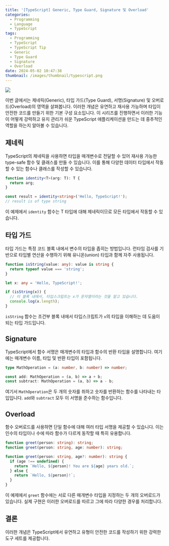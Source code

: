 ```yaml
---
title: '[TypeScript] Generic, Type Guard, Signature 및 Overload'
categories:
  - Programming
  - Language
  - TypeScript
tags:
  - Programming
  - TypeScript
  - TypeScript Tip
  - Generic
  - Type Guard
  - Signature
  - Overload
date: 2024-05-02 10:47:38
thumbnail: /images/thumbnail/typescript.png
---
```


![](/images/header/typescript-19.png)

이번 글에서는 제네릭(Generic), 타입 가드(Type Guard), 서명(Signature) 및 오버로드(Overload)의 영역을 살펴봅니다. 이러한 개념은 유연하고 재사용 가능하며 타입이 안전한 코드를 만들기 위한 기본 구성 요소입니다. 이 시리즈를 진행하면서 이러한 기능이 어떻게 강력하고 유지 관리가 쉬운 TypeScript 애플리케이션을 만드는 데 중추적인 역할을 하는지 알아볼 수 있습니다.

## 제네릭

TypeScript의 제네릭을 사용하면 타입을 매개변수로 전달할 수 있어 재사용 가능한 type-safe 함수 및 클래스를 만들 수 있습니다. 이를 통해 다양한 데이터 타입에서 작동할 수 있는 함수나 클래스를 작성할 수 있습니다.

```ts
function identity<T>(arg: T): T {
  return arg;
}

const result = identity<string>('Hello, TypeScript!');
// result is of type string
```

이 예제에서 `identity` 함수는 T 타입에 대해 제네릭이므로 모든 타입에서 작동할 수 있습니다.

## 타입 가드

타입 가드는 특정 코드 블록 내에서 변수의 타입을 좁히는 방법입니다. 런타임 검사를 기반으로 타입별 연산을 수행하기 위해 유니온(union) 타입과 함께 자주 사용됩니다.

```ts
function isString(value: any): value is string {
  return typeof value === 'string';
}

let x: any = 'Hello, TypeScript!';

if (isString(x)) {
  // 이 블록 내에서, 타입스크립트는 x가 문자열이라는 것을 알고 있습니다.
  console.log(x.length);
}
```

`isString` 함수는 조건부 블록 내에서 타입스크립트가 `x`의 타입을 이해하는 데 도움이 되는 타입 가드입니다.

## Signature

TypeScript에서 함수 서명은 매개변수의 타입과 함수의 반환 타입을 설명합니다. 여기에는 매개변수 이름, 타입 및 반환 타입이 포함됩니다.

```ts
type MathOperation = (a: number, b: number) => number;

const add: MathOperation = (a, b) => a + b;
const subtract: MathOperation = (a, b) => a - b;
```

여기서 `MathOperation`은 두 개의 숫자를 취하고 숫자를 반환하는 함수를 나타내는 타입입니다. `add`와 `subtract` 모두 이 서명을 준수하는 함수입니다.

## Overload

함수 오버로드를 사용하면 단일 함수에 대해 여러 타입 서명을 제공할 수 있습니다. 이는 인수의 타입이나 수에 따라 함수가 다르게 동작할 때 특히 유용합니다.

```ts
function greet(person: string): string;
function greet(person: string, age: number): string;

function greet(person: string, age?: number): string {
  if (age !== undefined) {
    return `Hello, ${person}! You are ${age} years old.`;
  } else {
    return `Hello, ${person}!`;
  }
}
```

이 예제에서 `greet` 함수에는 서로 다른 매개변수 타입을 지정하는 두 개의 오버로드가 있습니다. 실제 구현은 이러한 오버로드를 따르고 그에 따라 다양한 경우를 처리합니다.

## 결론

이러한 개념은 TypeScript에서 유연하고 유형이 안전한 코드를 작성하기 위한 강력한 도구 세트를 제공합니다.
